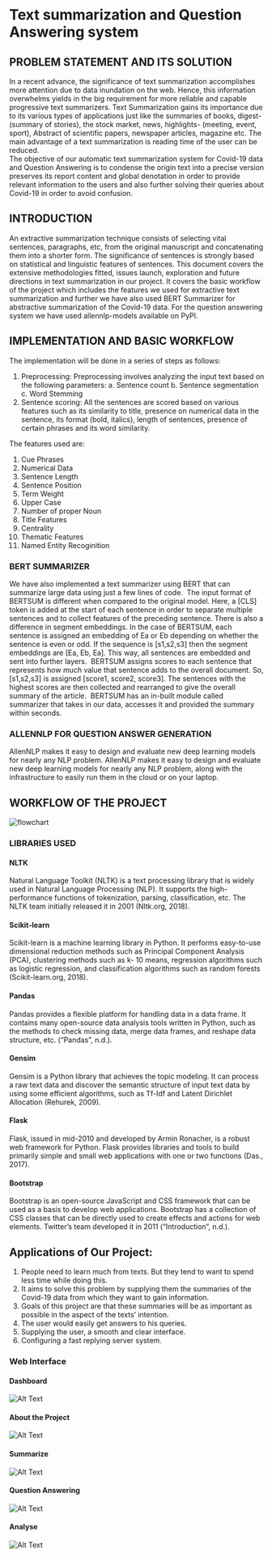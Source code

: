 # Text summarization and Question Answering system

## PROBLEM STATEMENT AND ITS SOLUTION
In a recent advance, the significance of text summarization accomplishes more attention due to data inundation on the web.  Hence, this information overwhelms yields in the 
big requirement for more reliable and capable progressive text summarizers. Text Summarization gains its importance due to its various types of applications just like the summaries of books, digest- (summary of stories), the stock market, news, highlights- (meeting, event, sport), Abstract of scientific papers, newspaper articles, magazine etc. The main advantage of a text summarization is reading time of the user can be reduced.  
The objective of our automatic text summarization system for Covid-19 data and Question Answering is to condense the origin text into a precise version preserves its report content and global denotation in order to provide relevant information to the users and also further solving their queries about Covid-19 in order to avoid confusion.  

## INTRODUCTION
An extractive summarization technique consists of selecting vital sentences, paragraphs, etc, from the original manuscript and concatenating them into a shorter form.  The significance of sentences is  strongly  based  on  statistical  and  linguistic features of sentences.  This document covers the extensive methodologies fitted, issues launch, exploration and future directions in text  summarization in our project. It covers the basic workflow of the project which includes the features we used for extractive text summarization and further we have also used BERT Summarizer for abstractive summarization of the Covid-19 data. For the question answering system we have used allennlp-models available on PyPI.

## IMPLEMENTATION AND BASIC WORKFLOW
The implementation will be done in a series of steps as follows:
1) Preprocessing: Preprocessing involves analyzing the input text based on the following parameters: a. Sentence count b. Sentence segmentation c. Word Stemming 
2) Sentence scoring: All the sentences are scored based on various features such as its similarity to title, presence on numerical data in the sentence, its format (bold, italics), length of sentences, presence of certain phrases and its word similarity. 

The features used are:
1) Cue Phrases
2) Numerical Data
3) Sentence Length
4) Sentence Position
5) Term Weight
6) Upper Case
7) Number of proper Noun
8) Title Features
9) Centrality
10) Thematic Features
11) Named Entity Recoginition

### BERT SUMMARIZER
We have also implemented a text summarizer using BERT that can summarize large data using just a few lines of code. 
The input format of BERTSUM is different when compared to the original model. Here, a [CLS] token is added at the start of each sentence in order to separate multiple sentences and to collect features of the preceding sentence. There is also a difference in segment embeddings. In the case of BERTSUM, each sentence is assigned an embedding of Ea or Eb depending on whether the sentence is even or odd. If the sequence is [s1,s2,s3] then the segment embeddings are [Ea, Eb, Ea]. This way, all sentences are embedded and sent into further layers. 
BERTSUM assigns scores to each sentence that represents how much value that sentence adds to the overall document. So, [s1,s2,s3] is assigned [score1, score2, score3]. The sentences with the highest scores are then collected and rearranged to give the overall summary of the article. 
BERTSUM has an in-built module called summarizer that takes in our data, accesses it and provided the summary within seconds.

### ALLENNLP FOR QUESTION ANSWER GENERATION
AllenNLP makes it easy to design and evaluate new deep learning models for nearly any NLP problem. AllenNLP makes it easy to design and evaluate new deep learning models for nearly any NLP problem, along with the infrastructure to easily run them in the cloud or on your laptop.


## WORKFLOW OF THE PROJECT 
![flowchart](https://github.com/infinity1013/TextSummarization/blob/main/static/flowchart.png)


### LIBRARIES USED

#### NLTK 
Natural Language Toolkit (NLTK) is a text processing library that is widely used in Natural Language Processing (NLP). It supports the high-performance functions of tokenization, parsing, classification, etc. The NLTK team initially released it in 2001 (Nltk.org, 2018). 

#### Scikit-learn 
Scikit-learn is a machine learning library in Python. It performs easy-to-use dimensional reduction methods such as Principal Component Analysis (PCA), clustering methods such as k- 10 means, regression algorithms such as logistic regression, and classification algorithms such as random forests (Scikit-learn.org, 2018). 

#### Pandas 
Pandas provides a flexible platform for handling data in a data frame. It contains many open-source data analysis tools written in Python, such as the methods to check missing data, merge data frames, and reshape data structure, etc. (“Pandas”, n.d.). 

#### Gensim 
Gensim is a Python library that achieves the topic modeling. It can process a raw text data and discover the semantic structure of input text data by using some efficient algorithms, such as Tf-Idf and Latent Dirichlet Allocation (Rehurek, 2009). 

#### Flask 
Flask, issued in mid-2010 and developed by Armin Ronacher, is a robust web framework for Python. Flask provides libraries and tools to build primarily simple and small web applications with one or two functions (Das., 2017). 

#### Bootstrap 
Bootstrap is an open-source JavaScript and CSS framework that can be used as a basis to develop web applications. Bootstrap has a collection of CSS classes that can be directly used to create effects and actions for web elements. Twitter’s team developed it in 2011 (“Introduction”, n.d.).


## Applications of Our Project:
1. People need to learn much from texts. But they tend to want to spend less time while doing this.
2. It aims to solve this problem by supplying them the summaries of the Covid-19 data from which they want to gain information.
3. Goals of this project are that these summaries will be as important as possible in the aspect of the texts’ intention.
4. The user would easily get answers to his queries.
5. Supplying the user, a smooth and clear interface.
6. Configuring a fast replying server system.


### Web Interface

#### Dashboard
![Alt Text](/images/Dashboard.png)


#### About the Project
![Alt Text](/images/About_Project.png)


#### Summarize
![Alt Text](/images/Summarize.png)


#### Question Answering
![Alt Text](/images/Q&A.png)


#### Analyse
![Alt Text](/images/Analyse.png)
